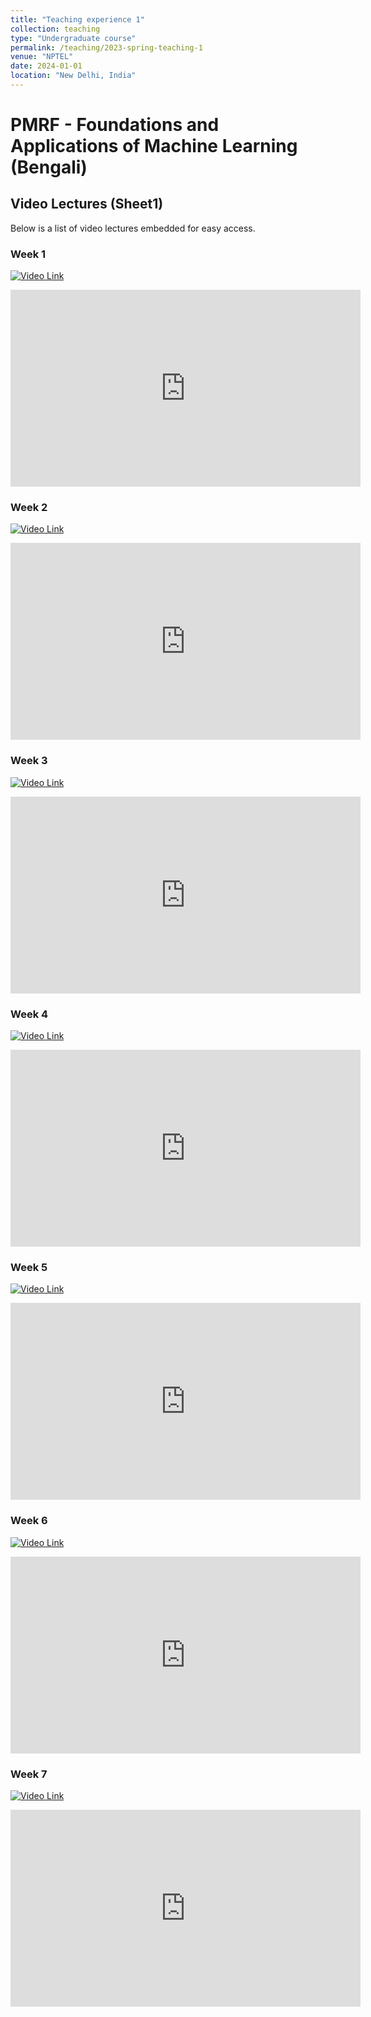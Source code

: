 ```yaml
---
title: "Teaching experience 1"
collection: teaching
type: "Undergraduate course"
permalink: /teaching/2023-spring-teaching-1
venue: "NPTEL"
date: 2024-01-01
location: "New Delhi, India"
---
```


# PMRF - Foundations and Applications of Machine Learning (Bengali)

## Video Lectures (Sheet1)

Below is a list of video lectures embedded for easy access.

### Week 1

[![Video Link](https://img.youtube.com/vi/6fwoyNXvklY/0.jpg)](https://youtu.be/6fwoyNXvklY)

<iframe width="560" height="315" src="https://www.youtube.com/embed/6fwoyNXvklY" frameborder="0" allowfullscreen></iframe>

### Week 2

[![Video Link](https://img.youtube.com/vi/MeLaBrJmi2c/0.jpg)](https://youtu.be/MeLaBrJmi2c)

<iframe width="560" height="315" src="https://www.youtube.com/embed/MeLaBrJmi2c" frameborder="0" allowfullscreen></iframe>

### Week 3

[![Video Link](https://img.youtube.com/vi/5IhHbxKq2Os/0.jpg)](https://youtu.be/5IhHbxKq2Os)

<iframe width="560" height="315" src="https://www.youtube.com/embed/5IhHbxKq2Os" frameborder="0" allowfullscreen></iframe>

### Week 4

[![Video Link](https://img.youtube.com/vi/Pwgj4CLb4qU/0.jpg)](https://youtu.be/Pwgj4CLb4qU)

<iframe width="560" height="315" src="https://www.youtube.com/embed/Pwgj4CLb4qU" frameborder="0" allowfullscreen></iframe>

### Week 5

[![Video Link](https://img.youtube.com/vi/Yz_t-AjkEc0/0.jpg)](https://youtu.be/Yz_t-AjkEc0)

<iframe width="560" height="315" src="https://www.youtube.com/embed/Yz_t-AjkEc0" frameborder="0" allowfullscreen></iframe>

### Week 6

[![Video Link](https://img.youtube.com/vi/Kb4PI2BTOE4/0.jpg)](https://youtu.be/Kb4PI2BTOE4)

<iframe width="560" height="315" src="https://www.youtube.com/embed/Kb4PI2BTOE4" frameborder="0" allowfullscreen></iframe>

### Week 7

[![Video Link](https://img.youtube.com/vi/0dUA5E_bjB0/0.jpg)](https://youtu.be/0dUA5E_bjB0)

<iframe width="560" height="315" src="https://www.youtube.com/embed/0dUA5E_bjB0" frameborder="0" allowfullscreen></iframe>
